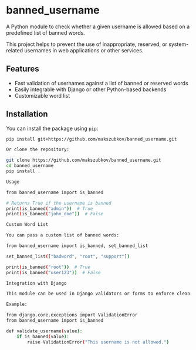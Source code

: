 # banned_username

A Python module to check whether a given username is allowed based on a predefined list of banned words.

This project helps to prevent the use of inappropriate, reserved, or system-related usernames in web applications or other services.

## Features

- Fast validation of usernames against a list of banned or reserved words
- Easily integrable with Django or other Python-based backends
- Customizable word list

## Installation

You can install the package using `pip`:

```bash
pip install git+https://github.com/makszubkov/banned_username.git

Or clone the repository:

git clone https://github.com/makszubkov/banned_username.git
cd banned_username
pip install .

Usage

from banned_username import is_banned

# Returns True if the username is banned
print(is_banned("admin"))  # True
print(is_banned("john_doe"))  # False

Custom Word List

You can pass a custom list of banned words:

from banned_username import is_banned, set_banned_list

set_banned_list(["badword", "root", "support"])

print(is_banned("root"))  # True
print(is_banned("user123"))  # False

Integration with Django

This module can be used in Django validators or forms to enforce clean username policies.

Example:

from django.core.exceptions import ValidationError
from banned_username import is_banned

def validate_username(value):
    if is_banned(value):
        raise ValidationError("This username is not allowed.")

